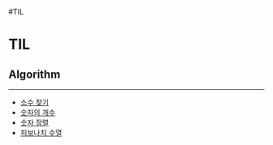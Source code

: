 #TIL
# TIL
## Algorithm <br>
___
 * [소수 찾기](https://github.com/Kimmo05/TIL/blob/main/Algorithm/20210722.md)
 * [숫자의 개수](https://github.com/Kimmo05/TIL/blob/main/Algorithm/20210723.md)
 * [숫자 정렬](https://github.com/Kimmo05/TIL/blob/main/Algorithm/20210724.md)
  * [피보나치 수열](https://github.com/Kimmo05/TIL/blob/main/Algorithm/20210725.md)